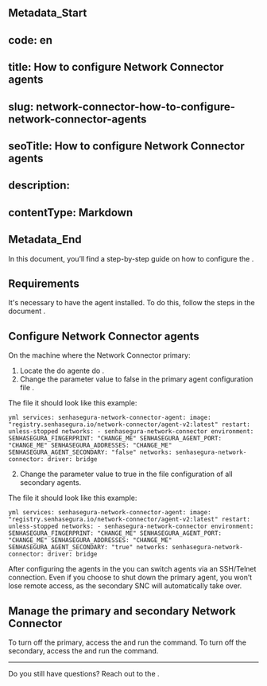 ## Metadata_Start 
## code: en
## title: How to configure Network Connector agents 
## slug: network-connector-how-to-configure-network-connector-agents 
## seoTitle: How to configure Network Connector agents 
## description:  
## contentType: Markdown 
## Metadata_End

In this document, you’ll find a step-by-step guide on how to configure the .

## Requirements

It's necessary to have the agent  installed. To do this, follow the steps in the document .

## Configure Network Connector agents

On the machine where the Network Connector primary:

1. Locate the  do agente do .
2. Change the parameter value  to false in the primary agent configuration file .

The file  it should look like this example:

`yml
services:
 senhasegura-network-connector-agent:
   image: "registry.senhasegura.io/network-connector/agent-v2:latest"
   restart: unless-stopped
   networks:
    - senhasegura-network-connector
   environment:
    SENHASEGURA_FINGERPRINT: "CHANGE_ME"
    SENHASEGURA_AGENT_PORT: "CHANGE_ME"
    SENHASEGURA_ADDRESSES: "CHANGE_ME"
    SENHASEGURA_AGENT_SECONDARY: "false"
networks:
 senhasegura-network-connector:
   driver: bridge
`

2. Change the parameter value  to true in the file  configuration of all secondary agents.

The file  it should look like this example:

`yml
services:
 senhasegura-network-connector-agent:
   image: "registry.senhasegura.io/network-connector/agent-v2:latest"
   restart: unless-stopped
   networks:
    - senhasegura-network-connector
   environment:
    SENHASEGURA_FINGERPRINT: "CHANGE_ME"
    SENHASEGURA_AGENT_PORT: "CHANGE_ME"
    SENHASEGURA_ADDRESSES: "CHANGE_ME"
    SENHASEGURA_AGENT_SECONDARY: "true"
networks:
 senhasegura-network-connector:
   driver: bridge
`

After configuring the agents in the  you can switch agents via an SSH/Telnet connection. Even if you choose to shut down the primary agent, you won’t lose remote access, as the secondary SNC will automatically take over.

## Manage the primary and secondary Network Connector

To turn off the  primary, access the  and run the  command. To turn off the  secondary, access the  and run the  command.

---

Do you still have questions? Reach out to the .